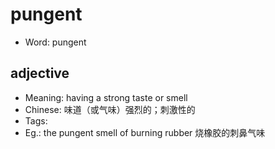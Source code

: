 # pungent

- Word: pungent

## adjective

- Meaning: having a strong taste or smell
- Chinese: 味道（或气味）强烈的；刺激性的
- Tags: 
- Eg.: the pungent smell of burning rubber 烧橡胶的刺鼻气味

